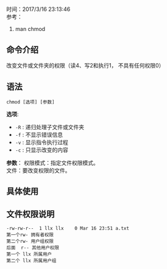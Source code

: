 ##
时间：2017/3/16 23:13:46   
参考：  
1.  man chmod
## 命令介绍
改变文件或文件夹的权限（读4、写2和执行1， 不具有任何权限0）

## 语法

	chmod [选项] [参数]
**选项**:    

* `-R` : 递归处理子文件或文件夹
* `-f` : 不显示错误信息
* `-v` : 显示指令执行过程
* `-c` : 只显示改变的内容



**参数**：
权限模式：指定文件权限模式。   
文件：要改变权限的文件。
## 具体使用

## 文件权限说明

	-rw-rw-r--  1 llx llx    0 Mar 16 23:51 a.txt
	第一个rw- 拥有者权限
	第二个rw- 用户组权限
	后面  r-- 其他用户权限
	第一个 llx 所属用户
	第二个 llx 所属用户组
